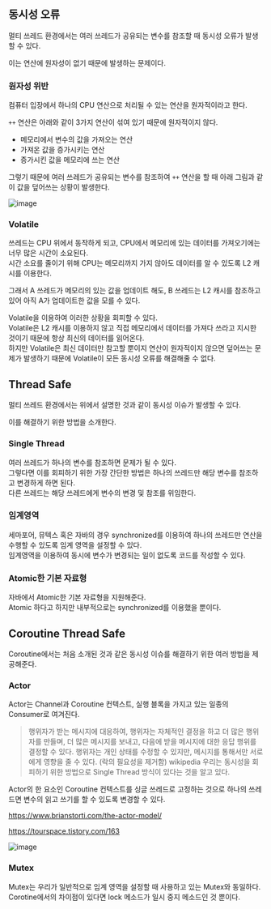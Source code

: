## 동시성 오류

멀티 쓰레드 환경에서는 여러 쓰레드가 공유되는 변수를 참조할 때 동시성 오류가 발생할 수 있다. 

이는 연산에 원자성이 없기 때문에 발생하는 문제이다.

### 원자성 위반

컴퓨터 입장에서 하나의 CPU 연산으로 처리될 수 있는 연산을 원자적이라고 한다.

`++` 연산은 아래와 같이 3가지 연산이 섞여 있기 때문에 원자적이지 않다.
- 메모리에서 변수의 값을 가져오는 연산
- 가져온 값을 증가시키는 연산
- 증가시킨 값을 메모리에 쓰는 연산

그렇기 때문에 여러 쓰레드가 공유되는 변수를 참조하여 `++` 연산을 할 때 아래 그림과 같이 값을 덮어쓰는 상황이 발생한다.

![image](https://user-images.githubusercontent.com/31586979/156486013-198853e7-db5e-47c6-9f21-6c47fd5360c1.png)

### Volatile

쓰레드는 CPU 위에서 동작하게 되고, CPU에서 메모리에 있는 데이터를 가져오기에는 너무 많은 시간이 소요된다. </br>
시간 소요를 줄이기 위해 CPU는 메모리까지 가지 않아도 데이터를 알 수 있도록 L2 캐시를 이용한다.

그래서 A 쓰레드가 메모리의 있는 값을 업데이트 해도, B 쓰레드는 L2 캐시를 참조하고 있어 아직 A가 업데이트한 값을 모를 수 있다.

Volatile을 이용하여 이러한 상황을 회피할 수 있다. </br>
Volatile은 L2 캐시를 이용하지 않고 직접 메모리에서 데이터를 가져다 쓰라고 지시한 것이기 때문에 항상 최신의 데이터를 읽어온다. </br>
하지만 Volatile은 최신 데이터만 참고할 뿐이지 연산이 원자적이지 않으면 덮어쓰는 문제가 발생하기 때문에 Volatile이 모든 동시성 오류를 해결해줄 수 없다.  </br>

## Thread Safe

멀티 쓰레드 환경에서는 위에서 설명한 것과 같이 동시성 이슈가 발생할 수 있다.

이를 해결하기 위한 방법을 소개한다.

### Single Thread

여러 쓰레드가 하나의 변수를 참조하면 문제가 될 수 있다. </br>
그렇다면 이를 회피하기 위한 가장 간단한 방법은 하나의 쓰레드만 해당 변수를 참조하고 변경하게 하면 된다. </br>
다른 쓰레드는 해당 쓰레드에게 변수의 변경 및 참조를 위임한다. </br>

### 임계영역

세마포어, 뮤텍스 혹은 자바의 경우 synchronized를 이용하여 하나의 쓰레드만 연산을 수행할 수 있도록 임계 영역을 설정할 수 있다. </br>
임계영역을 이용하여 동시에 변수가 변경되는 일이 없도록 코드를 작성할 수 있다. </br>

### Atomic한 기본 자료형

자바에서 Atomic한 기본 자료형을 지원해준다. </br>
Atomic 하다고 하지만 내부적으로는 synchronized를 이용했을 뿐이다. </br>

## Coroutine Thread Safe

Coroutine에서는 처음 소개된 것과 같은 동시성 이슈를 해결하기 위한 여러 방법을 제공해준다.

### Actor

Actor는 Channel과 Coroutine 컨텍스트, 실행 블록을 가지고 있는 일종의 Consumer로 여겨진다. </br>
> 행위자가 받는 메시지에 대응하여, 행위자는 자체적인 결정을 하고 더 많은 행위자를 만들며, 더 많은 메시지를 보내고, 다음에 받을 메시지에 대한 응답 행위를 결정할 수 있다. 행위자는 개인 상태를 수정할 수 있지만, 메시지를 통해서만 서로에게 영향을 줄 수 있다. (락의 필요성을 제거함) wikipedia
우리는 동시성을 회피하기 위한 방법으로 Single Thread 방식이 있다는 것을 알고 있다.  </br>

Actor의 한 요소인 Coroutine 컨텍스트를 싱글 쓰레드로 고정하는 것으로 하나의 쓰레드면 변수의 읽고 쓰기를 할 수 있도록 변경할 수 있다.

https://www.brianstorti.com/the-actor-model/

https://tourspace.tistory.com/163

![image](https://user-images.githubusercontent.com/31586979/156491234-2448f8f3-2071-475e-8cb2-b5e5f10e5912.png)

### Mutex

Mutex는 우리가 일반적으로 임계 영역을 설정할 때 사용하고 있는 Mutex와 동일하다. </br>
Corotine에서의 차이점이 있다면 lock 메소드가 일시 중지 메소드인 것 뿐이다. </br>
